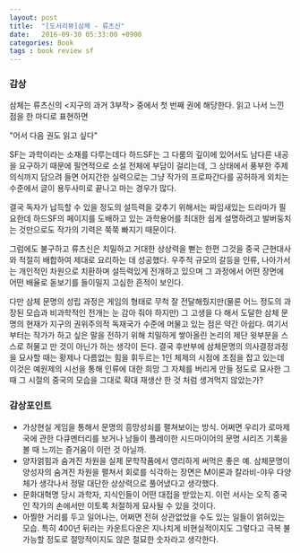 ```yaml
---
layout: post
title:  "[도서리뷰]삼체 - 류츠신"
date:   2016-09-30 05:33:00 +0900
categories: Book
tags : book review sf
---
```

### 감상

삼체는 류츠신의 <지구의 과거 3부작> 중에서 첫 번째 권에 해당한다. 읽고 나서 느낀 점을 한 마디로 표현하면  

"어서 다음 권도 읽고 싶다"

SF는 과학이라는 소재를 다루는데다 하드SF는 그 다룸의 깊이에 있어서도 남다른 내공을 요구하기 때문에 필연적으로 소설 전체에 부담이 걸리는데, 그 상태에서 풍부한 주제의식까지 담으려 들면 어지간한 실력으로는 그냥 작가의 프로파간다를 공허하게 외치는 수준에서 글이 용두사미로 끝나고 마는 경우가 많다.

결국 독자가 납득할 수 있을 정도의 설득력을 갖추기 위해서는 짜임새있는 드라마가 필요한데 하드SF의 페이지를 도배하고 있는 과학용어를 최대한 쉽게 설명하려고 발버둥치는 것만으로도 작가의 기력은 쭉쭉 빠지기 때문이다.

그럼에도 불구하고 류츠신은 치밀하고 거대한 상상력을 뻗는 한편 그것을 중국 근현대사와 적절히 배합하여 제대로 요리하는 데 성공했다. 우주적 규모의 갈등을 인류, 나아가서는 개인적인 차원으로 치환하며 설득력있게 전개하고 있으며 그 과정에서 어떤 장면에 어떤 배율로 돋보기를 들이밀지 고심한 흔적이 보인다.

다만 삼체 문명의 성립 과정은 게임의 형태로 무척 잘 전달해줬지만(물론 어느 정도의 과장된 모습과 비과학적인 전개는 눈 감아 줘야 하지만) 그 고생을 다 해서 도달한 삼체 문명의 현재가 지구의 권위주의적 독재국가 수준에 머물고 있는 점은 약간 아쉽다. 여기서부터는 작가가 하고 싶은 말을 전하기 위해 치밀하게 쌓아올린 논리의 제단 윗부분을 스스로 허물고 만 것이 아닌가 하는 생각이 든다. 결국 후반부에 삼체문명의 의사결정과정을 묘사할 때는 황제나 다름없는 힘을 휘두르는 1인 체제의 시점에 초점을 잡고 있는데 이것은 예원제의 시선을 통해 인류에 대한 희망 그 자체를 버리게 만들 정도로 묘사한 그때 그 시절의 중국의 모습을 그대로 확대 재생산 한 것 처럼 생겨먹지 않았는가?

### 감상포인트

* 가상현실 게임을 통해서 문명의 흥망성쇠를 펼쳐보이는 방식. 어쩌면 우리가 로마제국에 관한 다큐멘터리를 보거나 남들이 플레이한 시드마이어의 문명 시리즈 기록을 볼 때 느끼는 즐거움이 이런 것 아닐까.
* 양자얽힘과 숨겨진 차원을 실제 문학작품에서 영리하게 써먹은 좋은 예. 삼체문명이 양성자의 숨겨진 차원을 펼쳐서 회로를 식각하는 장면은 M이론과 칼라비-야우 다양체가 생각나서 정말 대단한 상상력으로 풀어냈다고 생각했다.
* 문화대혁명 당시 과학자, 지식인들이 어떤 대접을 받았는지. 이런 서사는 오직 중국인 작가의 손에서만 이토록 처절하게 묘사될 수 있을 것이다.
* 아찔한 거리를 두고 일어나는, 어쩌면 전혀 상관없었을 수도 있는 일들이 얽혀있는 모습. 특히 400년 뒤라는 카운트다운은 지나치게 비현실적이지도 그렇다고 극복 불가능할 정도로 절망적이지도 않은 절묘한 숫자라고 생각한다.
